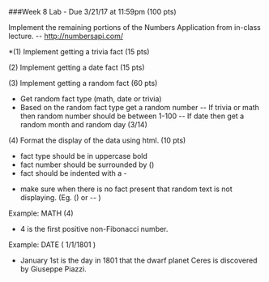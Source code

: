 ###Week 8 Lab - Due 3/21/17 at 11:59pm (100 pts)

Implement the remaining portions of the Numbers Application from in-class lecture.
-- http://numbersapi.com/

*(1) Implement getting a trivia fact (15 pts)

(2) Implement getting a date fact (15 pts)

(3) Implement getting a random fact (60 pts)
- Get random fact type (math, date or trivia)
- Based on the random fact type get a random number
    -- If trivia or math then random number should be between 1-100
    -- If date then get a random month and random day (3/14)

(4) Format the display of the data using html. (10 pts)
- fact type should be in uppercase bold
- fact number should be surrounded by ()
- fact should be indented with a -
* make sure when there is no fact present that random text is not displaying. (Eg. () or -- )

Example:
MATH (4)
   - 4 is the first positive non-Fibonacci number.

Example:
DATE ( 1/1/1801 )
- January 1st is the day in 1801 that the dwarf planet Ceres is discovered by Giuseppe Piazzi.
